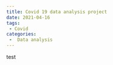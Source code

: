 ```yaml
---
title: Covid 19 data analysis project
date: 2021-04-16
tags:
 - Covid
categories:
 -  Data analysis
---
```


<!-- more -->
test
<RecoDemo :collapse="true">
  <template slot="code-js">
    <pre>
      console.log(`I'm reco_luan.`)
    </pre>
  </template>
</RecoDemo>
